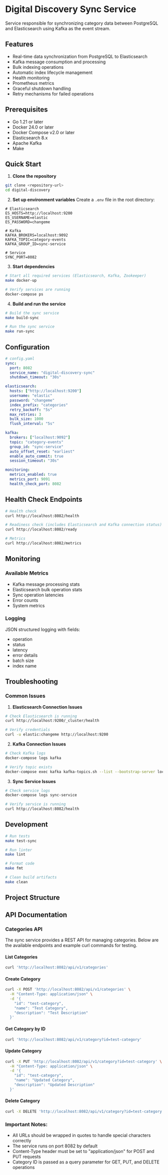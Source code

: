 # Digital Discovery Sync Service

Service responsible for synchronizing category data between PostgreSQL and Elasticsearch using Kafka as the event stream.

## Features

- Real-time data synchronization from PostgreSQL to Elasticsearch
- Kafka message consumption and processing
- Bulk indexing operations
- Automatic index lifecycle management
- Health monitoring
- Prometheus metrics
- Graceful shutdown handling
- Retry mechanisms for failed operations

## Prerequisites

- Go 1.21 or later
- Docker 24.0 or later
- Docker Compose v2.0 or later
- Elasticsearch 8.x
- Apache Kafka
- Make

## Quick Start

1. **Clone the repository**
```bash
git clone <repository-url>
cd digital-discovery
```

2. **Set up environment variables**
Create a `.env` file in the root directory:
```env
# Elasticsearch
ES_HOSTS=http://localhost:9200
ES_USERNAME=elastic
ES_PASSWORD=changeme

# Kafka
KAFKA_BROKERS=localhost:9092
KAFKA_TOPIC=category-events
KAFKA_GROUP_ID=sync-service

# Service
SYNC_PORT=8082
```

3. **Start dependencies**
```bash
# Start all required services (Elasticsearch, Kafka, Zookeeper)
make docker-up

# Verify services are running
docker-compose ps
```

4. **Build and run the service**
```bash
# Build the sync service
make build-sync

# Run the sync service
make run-sync
```

## Configuration

```yaml
# config.yaml
sync:
  port: 8082
  service_name: "digital-discovery-sync"
  shutdown_timeout: "30s"

elasticsearch:
  hosts: ["http://localhost:9200"]
  username: "elastic"
  password: "changeme"
  index_prefix: "categories"
  retry_backoff: "5s"
  max_retries: 3
  bulk_size: 1000
  flush_interval: "5s"

kafka:
  brokers: ["localhost:9092"]
  topic: "category-events"
  group_id: "sync-service"
  auto_offset_reset: "earliest"
  enable_auto_commit: true
  session_timeout: "30s"

monitoring:
  metrics_enabled: true
  metrics_port: 9091
  health_check_port: 8082
```

## Health Check Endpoints

```bash
# Health check
curl http://localhost:8082/health

# Readiness check (includes Elasticsearch and Kafka connection status)
curl http://localhost:8082/ready

# Metrics
curl http://localhost:8082/metrics
```

## Monitoring

### Available Metrics
- Kafka message processing stats
- Elasticsearch bulk operation stats
- Sync operation latencies
- Error counts
- System metrics

### Logging
JSON structured logging with fields:
- operation
- status
- latency
- error details
- batch size
- index name

## Troubleshooting

### Common Issues

1. **Elasticsearch Connection Issues**
```bash
# Check Elasticsearch is running
curl http://localhost:9200/_cluster/health

# Verify credentials
curl -u elastic:changeme http://localhost:9200
```

2. **Kafka Connection Issues**
```bash
# Check Kafka logs
docker-compose logs kafka

# Verify topic exists
docker-compose exec kafka kafka-topics.sh --list --bootstrap-server localhost:9092
```

3. **Sync Service Issues**
```bash
# Check service logs
docker-compose logs sync-service

# Verify service is running
curl http://localhost:8082/health
```

## Development

```bash
# Run tests
make test-sync

# Run linter
make lint

# Format code
make fmt

# Clean build artifacts
make clean
```

## Project Structure 

## API Documentation

### Categories API

The sync service provides a REST API for managing categories. Below are the available endpoints and example curl commands for testing.

#### List Categories
```bash
curl 'http://localhost:8082/api/v1/categories'
```

#### Create Category
```bash
curl -X POST 'http://localhost:8082/api/v1/categories' \
  -H "Content-Type: application/json" \
  -d '{
    "id": "test-category",
    "name": "Test Category",
    "description": "Test Description"
  }'
```

#### Get Category by ID
```bash
curl 'http://localhost:8082/api/v1/category?id=test-category'
```

#### Update Category
```bash
curl -X PUT 'http://localhost:8082/api/v1/category?id=test-category' \
  -H "Content-Type: application/json" \
  -d '{
    "id": "test-category",
    "name": "Updated Category",
    "description": "Updated Description"
  }'
```

#### Delete Category
```bash
curl -X DELETE 'http://localhost:8082/api/v1/category?id=test-category'
```

### Important Notes:
- All URLs should be wrapped in quotes to handle special characters correctly
- The service runs on port 8082 by default
- Content-Type header must be set to "application/json" for POST and PUT requests
- Category ID is passed as a query parameter for GET, PUT, and DELETE operations 